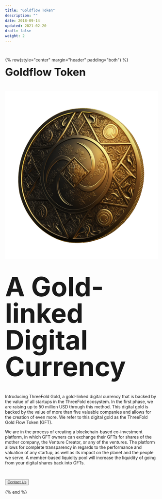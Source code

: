 ```yaml
---
title: "Goldflow Token"
description: ""
date: 2018-09-14
updated: 2021-02-20
draft: false
weight: 2
---
```


<div class="container mx-auto">

<br>

<!-- section 1 (co-found) -->

{% row(style="center" margin="header" padding="both") %}

<span style="font-size:2.5em; font-weight:bold; line-height:1em;"> Goldflow Token</span>

<br>

![Image](img/2b.png#medium#m)

<br>

<span style="font-size:2.5em; font-weight:bold; line-height:1em;"><span style="font-size:2.5em; font-weight:bold; line-height:1em;"> A Gold-linked Digital Currency


<br>

<p>
Introducing ThreeFold Gold, a gold-linked digital currency that is backed by the value of all startups in the ThreeFold ecosystem. In the first phase, we are raising up to 50 million USD through this method. This digital gold is backed by the value of more than five valuable companies and allows for the creation of even more. We refer to this digital gold as the ThreeFold Gold Flow Token (GFT).
</p>

<p>
We are in the process of creating a blockchain-based co-investment platform, in which GFT owners can exchange their GFTs for shares of the mother company, the Venture Creator, or any of the ventures. The platform allows for complete transparency in regards to the performance and valuation of any startup, as well as its impact on the planet and the people we serve. A member-based liquidity pool will increase the liquidity of going from your digital shares back into GFTs.
</p>

<br>

<button style="font-size:0.9em">[Contact Us](/about/)</button>

{% end %}

</div>


